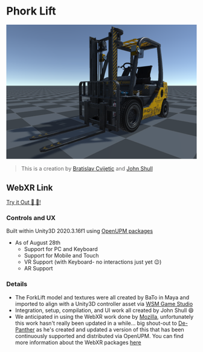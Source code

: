 # Phork Lift

![Phorkie](https://github.com/JShull/PhorkWebGL/blob/main/Images/Phork.PNG)

>This is a creation by [Bratislav Cvijetic](https://twitter.com/BaToART) and [John Shull](https://twitter.com/TheJohnnyFuzz)

## WebXR Link
[Try it Out :construction: :tractor:!](https://jshull.github.io/PhorkWebGL/)

### Controls and UX

Built within Unity3D 2020.3.16f1 using [OpenUPM packages](https://openupm.com/)

* As of August 28th
  * Support for PC and Keyboard
  * Support for Mobile and Touch
  * VR Support (with Keyboard- no interactions just yet :wink:)
  * AR Support

### Details

* The ForkLift model and textures were all created by BaTo in Maya and imported to align with a Unity3D controller asset via [WSM Game Studio](https://assetstore.unity.com/publishers/29374)
* Integration, setup, compilation, and UI work all created by John Shull :smile:
* We anticipated in using the WebXR work done by [Mozilla](https://github.com/MozillaReality/unity-webxr-export), unfortunately this work hasn't really been updated in a while... big shout-out to [De-Panther](https://github.com/De-Panther) as he's created and updated a version of this that has been continuously supported and distributed via OpenUPM. You can find more information about the WebXR packages [here](https://github.com/De-Panther/unity-webxr-export)
